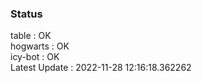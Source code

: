 ### Status


table : OK  
hogwarts : OK  
icy-bot : OK  
Latest Update : 2022-11-28 12:16:18.362262
